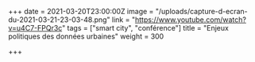 +++
date = 2021-03-20T23:00:00Z
image = "/uploads/capture-d-ecran-du-2021-03-21-23-03-48.png"
link = "https://www.youtube.com/watch?v=u4C7-FPQr3c"
tags = ["smart city", "conférence"]
title = "Enjeux politiques des données urbaines"
weight = 300

+++
